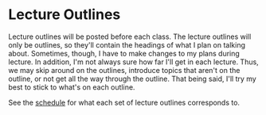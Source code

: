 # Lecture Outlines

Lecture outlines will be posted before each class.
The lecture outlines will only be outlines, so they'll contain the headings of what I plan on talking about.
Sometimes, though, I have to make changes to my plans during lecture.
In addition, I'm not always sure how far I'll get in each lecture.
Thus, we may skip around on the outlines, introduce topics that aren't on the outline, or not get all the way through the outline.
That being said, I'll try my best to stick to what's on each outline.

See the [schedule](https://github.com/jlperona-teaching/ecs154a-ssii18/blob/master/syllabus/schedule.csv) for what each set of lecture outlines corresponds to.
